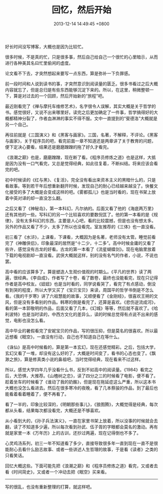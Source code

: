﻿---
layout: post
title: "回忆，然后开始"
description: ""
category: ""
tags: ["mine", "other"]
date: 2013-12-14 14:49:45 +0800
---

好长时间没写博客，大概也是因为比较忙。

很多时候，不是真的忙，只是很多事，然后自己给自己一个很忙的心里暗示，从而进行各种美其名曰忙里偷闲的虚度。

论文看不下去，才突然想起来要写一点东西，算是弥补一下负罪感。

前一段时间和人说到读书的事，才突然意识到阅读量的匮乏。很多书看过之后大概内容就忘了，但是总归是有些东西能够沉淀下来的。所以，在这里，稍微整顿一下，算是对过去的一个回顾，然后开始新的“旅程”吧。

最近刚看完了《禅与摩托车维修艺术》，名字很令人误解，其实大概是关于哲学的书。感觉很好，又说不出来哪里好。读完之后更加确定了一件事，哲学搞得好的大概都精神分裂了，作者血淋淋的事实不得不服。文中一直提到的“斐德洛”大概就是另一个自己。

再往前就是《三国演义》和《黑客与画家》。三国，名著，不解释，不评论。《黑客与画家》，关于程序员的吧，看完前面一章不知道还是两章讲了关于教育的问题，便下定决心要看，结果还是磨磨蹭蹭的拖了好久才看完。

《浪潮之巅》也是，磨磨蹭蹭，现在断了看。《程序员修炼之道》也是这样，大抵是因为没有一口气看完，又总是觉得经典，如此往复着，不断纠结。将来应该会看完的吧。

初中时候读的《红与黑》、《复活》，完全没有看出来资本主义的黑暗什么的，只是看故事。等到若干年后想重新翻开时候，发现自己的耐心已经越来越没了。快餐文化接受的多了大概是会变成这样的吧。《雾都孤儿》也是当时看的，现在书架上放着中英对译的却一直没怎么翻。

之后又看了《神秘岛》，第一本科幻，凡尔纳的。后面又看了他的《海底两万里》还有其他的一些。写科幻的另一个比较喜欢的要数倪匡了。他的第一本看的是《规律》，没有太多科幻的东西，主要是人心吧，看的比较震撼，但是也没有想太多。另外的作品又看了不少，太多了所以也没看完。室友推荐的《三体》也一直没看。

初三看了《水浒》，上课看，下课看，大概因为是名著，老师没有太管。睡觉前看完了《神雕侠侣》，印象最深的居然是“十二少，十二多”。高中时候金庸的又看了些许，感觉没有古龙的好看。古龙的第一本看了《流星蝴蝶剑》。现在电脑里放着下载的电视剧却一直没看。武侠大概就这样，别的没有名气的作者，小说，不说也罢。

高中看的应该算多了。算是塑造人生观价值观的时期么。《平凡的世界》读了两遍，很经典。《李自成》，作者写了十卷，看了数卷，最终也没能看完，现在只记得作者是高中校友。《妞妞》也是当时看的，同学说看哭了，看完了有点感动，倒没有到哭的程度，所以大学又买了《宝贝宝贝》来读，周国平的哲学书倒是不怎么看。《我的千岁寒》讲了六祖慧能的故事，又顺便看了《金刚经》，很喜欢王朔的文风，但是没有多看别的作品。韩寒的倒是看完了，还算是喜欢。《悲伤逆流成河》，看的第一本郭敬明的作品，后面又看了几本，《幻城》等等，然后就不喜欢了。《哈利波特》也是当时读的，中西方文化的差异么，读的时候总觉得有点说不出来的感觉，电影也没怎么看。

高中毕业的暑假看完了安妮宝贝的作品，写的很压抑，但是莫名的很喜欢。所以最近想看《眠空》，一直没有行动，自己也不知道自己在等什么。

《诛仙》是高中时候看的，算是第一本玄幻，现在还感觉精彩。之后，包括大学，玄幻又看了一堆，却没有这么好的了，大概是时间变了，看书的心态也变了。《飘渺之旅》，算是修真类小说的鼻祖吧，当时觉得经典，现在看来不过这样。

所以，感觉大学四年几乎没看什么书，反到不如高中的阅读量。《1984》看完之后，大恐惧，大推荐。《山楂树之恋》，读了四分之三的时候看了电影，便不看了。趁着坐车的时候看了《谁动了我的奶酪》，但是现在拖延症这么严重，所以这本书大概也没怎么看进去。然后在很多寒冷的夜晚，看了几本蔡骏的作品，到了最后也能看着看着睡着了，便不再看了。

看了一半的，印象比较深的，《明朝那些事儿》，《狼图腾》，大概觉得是经典，每次都从头看，结果每次都没看完，大概还是不够喜欢。

从小看到大的，《孙子兵法演义》，一直在家里书架上放着，所以没事的时候就会去翻，读了不知道多少遍，所以每次看到孙武、伍子胥的字眼都会莫名的激动。再有就是家里一本《万年历》上的古训，还抄过两遍，现在记得倒也不多了。

心灵鸡汤系列，初三一年不知道看了多少，直接导致很多年一直到现在一直不是很能耐心去看什么励志故事、或者一些讲述人生哲理的故事，于是看《读者》之类的只看笑话。

回忆大概这些。下面可能先把《浪潮之巅》和《程序员修炼之道》看完，又或者去看《时间简史》，又或者一个冲动去把《眠空》买来看。

---------------

写的很乱，也没有重新整理的打算，就这样吧。